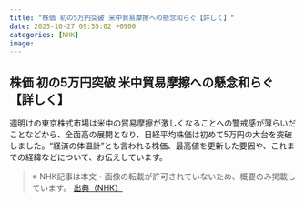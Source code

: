 ```yaml
---
title: "株価 初の5万円突破 米中貿易摩擦への懸念和らぐ【詳しく】"
date: 2025-10-27 09:55:02 +0900
categories: [NHK]
image: 
---
```

## 株価 初の5万円突破 米中貿易摩擦への懸念和らぐ【詳しく】

週明けの東京株式市場は米中の貿易摩擦が激しくなることへの警戒感が薄らいだことなどから、全面高の展開となり、日経平均株価は初めて5万円の大台を突破しました。“経済の体温計”とも言われる株価、最高値を更新した要因や、これまでの経緯などについて、お伝えしています。

> ※ NHK記事は本文・画像の転載が許可されていないため、概要のみ掲載しています。
[出典（NHK）](http://www3.nhk.or.jp/news/html/20251027/k10014960351000.html)
